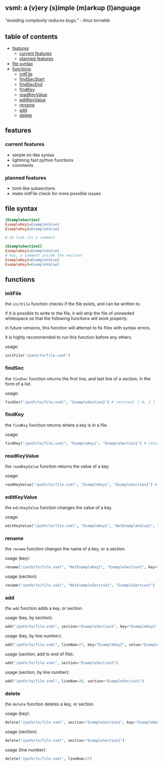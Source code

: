## vsml: a (v)ery (s)imple (m)arkup (l)anguage
###### “avoiding complexity reduces bugs.” - linus torvalds
## table of contents
- [features](#features)
  * [current features](#current-features)
  * [planned features](#planned-features)
- [file syntax](#file-syntax)
- [functions](#functions)
  * [initFile](#initFile)
  * [findSecStart](#findSecStart)
  * [findSecEnd](#findSecEnd)
  * [findKey](#findKey)
  * [readKeyValue](#readKeyValue)
  * [editKeyValue](#editKeyValue)
  * [rename](#rename)
  * [add](#add)
  * [delete](#delete)
## features
### current features
- simple ini-like syntax
- lightning fast python functions
- comments
### planned features
- toml-like subsections
- make initFile check for more possible issues
## file syntax
``` ini
[ExampleSection]
ExampleKey1=ExampleValue1
ExampleKey2=ExampleValue2

# oh look its a comment

[ExampleSection2]
ExampleKey1=ExampleValue1
# hey, a comment inside the section!
ExampleKey2=ExampleValue2
ExampleKey3=ExampleValue3
```
## functions
### initFile
the `initFile` function checks if the file exists, and can be written to.

if it is possible to write to the file, it will strip the file of unneeded whitespace so that the following functions will work properly.

in future versions, this function will attempt to fix files with syntax errors.

it is highly recommended to run this function before any others.

usage:
``` python
initFile("/path/to/file.vsml")
```
### findSec
the `findSec` function returns the first line, and last line of a section, in the form of a list.

usage:
``` python
findSec("/path/to/file.vsml", "ExampleSection1") # returned: [ 0, 2 ]
```
### findKey
the `findKey` function returns where a key is in a file.

usage:
``` python
findKey("/path/to/file.vsml", "ExampleKey1", "ExampleSection1") # returned: 1
```
### readKeyValue
the `readKeyValue` function returns the value of a key.

usage:
``` python
readKeyValue("/path/to/file.vsml", "ExampleKey1", "ExampleSection1") # returned: "testValue1"
```
### editKeyValue
the `editKeyValue` function changes the value of a key.

usage:
``` python
editKeyValue("/path/to/file.vsml", "ExampleKey1", "NotExampleValue1", "ExampleSection1")
```
### rename
the `rename` function changes the name of a key, or a section.

usage (key):
``` python
rename("/path/to/file.vsml", "NotExampleKey1", "ExampleSection1", key="ExampleKey1")
```
usage (section):
``` python
rename("/path/to/file.vsml", "NotExampleSection1", "ExampleSection1")
```
### add
the `add` function adds a key, or section.

usage (key, by section):
``` python
add("/path/to/file.vsml", section="ExampleSection1", key="ExampleKey2", value="ExampleValue2")
```
usage (key, by line number):
``` python
add("/path/to/file.vsml", lineNum=27, key="ExampleKey2", value="ExampleValue2")
```
usage (section, add to end of file):
``` python
add("/path/to/file.vsml", section="ExampleSection2")
```
usage (section, by line number):
``` python
add("/path/to/file.vsml", lineNum=26, section="ExampleSection2")
```
### delete
the `delete` function deletes a key, or section.

usage (key):
``` python
delete("/path/to/file.vsml", section="ExampleSection1", key="ExampleKey1")
```
usage (section):
``` python
delete("/path/to/file.vsml", section="ExampleSection1")
```
usage (line number):
``` python
delete("/path/to/file.vsml", lineNum=27)
```
